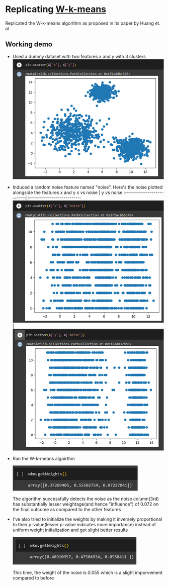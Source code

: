 # Replicating <a href="https://ieeexplore.ieee.org/abstract/document/1407871">W-k-means</a>

Replicated the W-k-means algorithm as proposed in its paper by Huang et. al

## Working demo
- Used a dummy dataset with two features x and y with 3 clusters
  ![Dummy dataset](https://github.com/Rakeshkumar-7/replicating-wkmeans/blob/main/images/x_y.png)
- Induced a random noise feature named "noise". Here's the noise plotted alongside the features x and y
  x vs noise             |  y vs noise
  :-------------------------:|:-------------------------:
  ![x vs noise](https://github.com/Rakeshkumar-7/replicating-wkmeans/blob/main/images/x_noise.png) |  ![y vs noise](https://github.com/Rakeshkumar-7/replicating-wkmeans/blob/main/images/y_noise.png)
- Ran the W-k-means algoirthm
  
  ![W-k-means result](https://github.com/Rakeshkumar-7/replicating-wkmeans/blob/main/images/original.png)

  The algorithm successfully detects the noise as the noise column(3rd) has substantially lesser weightage(and hence "influence") of 0.072 on the final outcome as compared to the other features

- I've also tried to initialize the weights by making it inversely proportional to their p-value(lesser p-value indicates more importance) instead of uniform weight initialization and got slight better results

  ![W-k-means p-value weights init result](https://github.com/Rakeshkumar-7/replicating-wkmeans/blob/main/images/p_value.png)

  This time, the weight of the noise is 0.055 which is a slight imporvement compared to before

